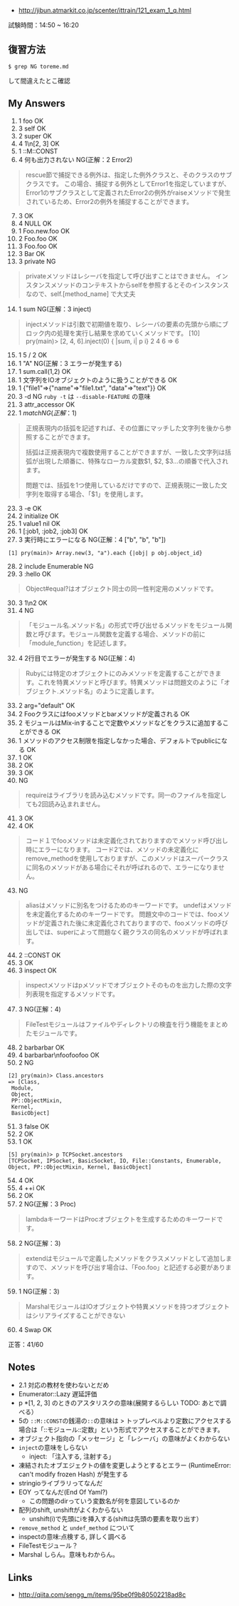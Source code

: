 - http://jibun.atmarkit.co.jp/scenter/ittrain/121_exam_1_q.html

試験時間：14:50 ~ 16:20

## 復習方法
```
$ grep NG toreme.md
```

して間違えたとこ確認

## My Answers
1.  1 foo OK
2.  3 self OK
3.  2 super OK
4.  4 1\n[2, 3] OK
5.  1 ::M::CONST
6.  4 何も出力されない NG(正解：2 Error2)
> rescue節で捕捉できる例外は、指定した例外クラスと、そのクラスのサブクラスです。
この場合、捕捉する例外としてError1を指定していますが、Error1のサブクラスとして定義されたError2の例外がraiseメソッドで発生されているため、Error2の例外を捕捉することができます。

7.  3 OK
8.  4 NULL OK
9.  1 Foo.new.foo OK
10. 2 Foo.foo OK 
11. 3 Foo.foo OK
12. 3 Bar OK
13. 3 private NG
> privateメソッドはレシーバを指定して呼び出すことはできません。
インスタンスメソッドのコンテキストからselfを参照するとそのインスタンスなので、self.[method_name] で大丈夫

14. 1 sum NG(正解：3 inject)
> injectメソッドは引数で初期値を取り、レシーバの要素の先頭から順にブロック内の処理を実行し結果を求めていくメソッドです。
[10] pry(main)> [2, 4, 6].inject(0) { |sum, i| p i}
2
4
6
=> 6

15. 1 5 / 2 OK
16. 1 "A" NG(正解：3 エラーが発生する)
17. 1 sum.call(1,2) OK
18. 1 文字列をIOオブジェクトのように扱うことができる OK
19. 1 {"file1"=>{"name"=>"file1.txt", "data"=>"text"}} OK
20. 3 -d NG
  `ruby -t` は `--disable-FEATURE` の意味
21. 3 attr_accessor OK
22. 1 $match NG(正解：$1)
> 正規表現内の括弧を記述すれば、その位置にマッチした文字列を後から参照することができます。 
>
> 括弧は正規表現内で複数使用することができますが、一致した文字列は括弧が出現した順番に、特殊なローカル変数$1, $2, $3...の順番で代入されます。 
>
> 問題では、括弧を1つ使用しているだけですので、正規表現に一致した文字列を取得する場合、「$1」を使用します。

23. 3 -e OK
24. 2 initialize OK
25. 1 value1 nil OK
26. 1 [:job1, :job2, :job3] OK
27. 3 実行時にエラーになる NG(正解：4 ["b", "b", "b"])
```
[1] pry(main)> Array.new(3, "a").each {|obj| p obj.object_id}
```
28. 2 include Enumerable NG
29. 3 :hello OK
> Object#equal?はオブジェクト同士の同一性判定用のメソッドです。

30. 3 1\n2 OK
31. 4 NG
> 「モジュール名.メソッド名」の形式で呼び出せるメソッドをモジュール関数と呼びます。モジュール関数を定義する場合、メソッドの前に「module_function」を記述します。

32. 4 2行目でエラーが発生する NG(正解：4)
>Rubyには特定のオブジェクトにのみメソッドを定義することができます。これを特異メソッドと呼びます。特異メソッドは問題文のように「オブジェクト.メソッド名」のように定義します。

33. 2 arg="default" OK
34. 2 Fooクラスにはfooメソッドとbarメソッドが定義される OK
35. 2 モジュールはMix-inすることで定数やメソッドなどをクラスに追加することができる OK
36. 1 メソッドのアクセス制限を指定しなかった場合、デフォルトでpublicになる OK
37. 1 OK
38. 2 OK
39. 3 OK
40. NG
> requireはライブラリを読み込むメソッドです。同一のファイルを指定しても2回読み込まれません。 

41. 3 OK
42. 4 OK
> コード１でfooメソッドは未定義化されておりますのでメソッド呼び出し時にエラーになります。 
コード2では、メソッドの未定義化にremove_methodを使用しておりますが、このメソッドはスーパークラスに同名のメソッドがある場合にそれが呼ばれるので、エラーになりません。 

43. NG
> aliasはメソッドに別名をつけるためのキーワードです。 
undefはメソッドを未定義化するためのキーワードです。 
問題文中のコードでは、fooメソッドが定義された後に未定義化されておりますので、fooメソッドの呼び出しでは、superによって問題なく親クラスの同名のメソッドが呼ばれます。

44. 2 ::CONST OK
45. 3 OK
46. 3 inspect OK
> inspectメソッドはpメソッドでオブジェクトそのものを出力した際の文字列表現を指定するメソッドです。

47. 3 NG(正解：4)
>FileTestモジュールはファイルやディレクトリの検査を行う機能をまとめたモジュールです。

48. 2 barbarbar OK
49. 4 barbarbar\nfoofoofoo OK
50. 2 NG
```
[2] pry(main)> Class.ancestors
=> [Class,
 Module,
 Object,
 PP::ObjectMixin,
 Kernel,
 BasicObject]
```

51. 3 false OK
52. 2 OK
53. 1 OK
```
[5] pry(main)> p TCPSocket.ancestors
[TCPSocket, IPSocket, BasicSocket, IO, File::Constants, Enumerable, Object, PP::ObjectMixin, Kernel, BasicObject]
```
54. 4 OK
55. 4 ++i OK
56. 2 OK
57. 2 NG(正解：3 Proc)
> lambdaキーワードはProcオブジェクトを生成するためのキーワードです。

58. 2 NG(正解：3) 
> extendはモジュールで定義したメソッドをクラスメソッドとして追加しますので、メソッドを呼び出す場合は、「Foo.foo」と記述する必要があります。

59. 1 NG(正解：3)
> MarshalモジュールはIOオブジェクトや特異メソッドを持つオブジェクトはシリアライズすることができない

60. 4 Swap OK 

正答：41/60

## Notes
- 2.1 対応の教材を使わないとだめ
- Enumerator::Lazy 遅延評価
- p *[1, 2, 3] のときのアスタリスクの意味(展開するらしい TODO: あとで調べる）
- 5の `::M::CONST`の銭湯の`::`の意味は > トップレベルより定数にアクセスする場合は「::モジュール::定数」という形式でアクセスすることができます。
- オブジェクト指向の「メッセージ」と「レシーバ」の意味がよくわからない
- `inject`の意味をしらない
    - inject: 「注入する, 注射する」
- 凍結されたオブエジェクトの値を変更しようとするとエラー (RuntimeError: can't modify frozen Hash) が発生する
- stringioライブラリってなんだ
- EOY ってなんだ(End Of Yaml?)
    - この問題のdirっていう変数名が何を意図しているのか
- 配列のshift, unshiftがよくわからない
    - unshift(i)で先頭にiを挿入する(shiftは先頭の要素を取り出す）
- `remove_method` と `undef_method` について
- inspectの意味:点検する, 詳しく調べる
- FileTestモジュール？
- Marshal しらん。意味もわからん。

## Links
- http://qiita.com/sengg_m/items/95be0f9b80502218ad8c
